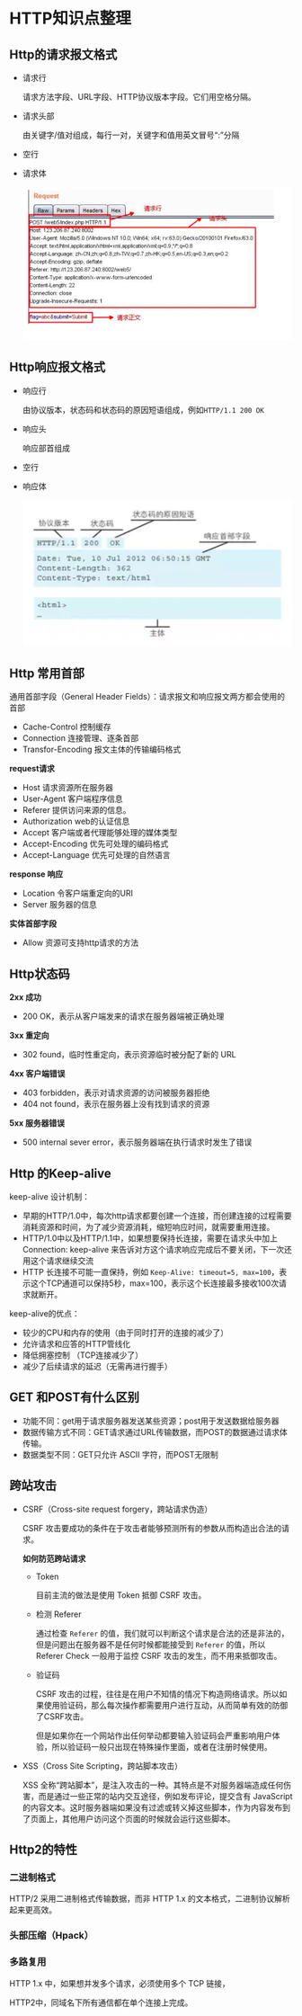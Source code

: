 # HTTP知识点整理

## Http的请求报文格式

* 请求行

  请求方法字段、URL字段、HTTP协议版本字段。它们用空格分隔。

* 请求头部

  由关键字/值对组成，每行一对，关键字和值用英文冒号“:”分隔

* 空行

* 请求体

  ![](png/http-request.png)

## Http响应报文格式

- 响应行

  由协议版本，状态码和状态码的原因短语组成，例如`HTTP/1.1 200 OK`

- 响应头

  响应部首组成

- 空行

- 响应体

  ![](png/http-response.png)

## Http 常用首部

通用首部字段（General Header Fields）：请求报文和响应报文两方都会使用的首部

- Cache-Control 控制缓存 
- Connection 连接管理、逐条首部 
- Transfor-Encoding 报文主体的传输编码格式 

**request请求**

* Host 请求资源所在服务器 
* User-Agent 客户端程序信息 
* Referer 提供访问来源的信息。
* Authorization web的认证信息 
* Accept 客户端或者代理能够处理的媒体类型 
* Accept-Encoding 优先可处理的编码格式
* Accept-Language 优先可处理的自然语言

**response 响应**

- Location 令客户端重定向的URI 
- Server 服务器的信息 

**实体首部字段**

- Allow 资源可支持http请求的方法 



## Http状态码

**2xx 成功**

* 200 OK，表示从客户端发来的请求在服务器端被正确处理 

**3xx 重定向**

* 302 found，临时性重定向，表示资源临时被分配了新的 URL 

**4xx 客户端错误**

- 403 forbidden，表示对请求资源的访问被服务器拒绝 
- 404 not found，表示在服务器上没有找到请求的资源 

**5xx 服务器错误**

* 500 internal sever error，表示服务器端在执行请求时发生了错误



## Http 的Keep-alive

keep-alive 设计机制：

* 早期的HTTP/1.0中，每次http请求都要创建一个连接，而创建连接的过程需要消耗资源和时间，为了减少资源消耗，缩短响应时间，就需要重用连接。
* HTTP/1.0中以及HTTP/1.1中，如果想要保持长连接，需要在请求头中加上Connection: keep-alive 来告诉对方这个请求响应完成后不要关闭，下一次还用这个请求继续交流
* HTTP 长连接不可能一直保持，例如 `Keep-Alive: timeout=5, max=100`，表示这个TCP通道可以保持5秒，max=100，表示这个长连接最多接收100次请求就断开。

keep-alive的优点：

- 较少的CPU和内存的使用（由于同时打开的连接的减少了）
- 允许请求和应答的HTTP管线化
- 降低拥塞控制 （TCP连接减少了）
- 减少了后续请求的延迟（无需再进行握手）

## GET 和POST有什么区别

* 功能不同：get用于请求服务器发送某些资源；post用于发送数据给服务器
* 数据传输方式不同：GET请求通过URL传输数据，而POST的数据通过请求体传输。
* 数据类型不同：GET只允许 ASCII 字符，而POST无限制



## 跨站攻击

* CSRF（Cross-site request forgery，跨站请求伪造）

  CSRF 攻击要成功的条件在于攻击者能够预测所有的参数从而构造出合法的请求。

  **如何防范跨站请求**

  * Token

    目前主流的做法是使用 Token 抵御 CSRF 攻击。

  * 检测 Referer

    通过检查 `Referer` 的值，我们就可以判断这个请求是合法的还是非法的，但是问题出在服务器不是任何时候都能接受到 `Referer` 的值，所以 Referer Check 一般用于监控 CSRF 攻击的发生，而不用来抵御攻击。

  * 验证码

    CSRF 攻击的过程，往往是在用户不知情的情况下构造网络请求。所以如果使用验证码，那么每次操作都需要用户进行互动，从而简单有效的防御了CSRF攻击。

    但是如果你在一个网站作出任何举动都要输入验证码会严重影响用户体验，所以验证码一般只出现在特殊操作里面，或者在注册时候使用。

* XSS（Cross Site Scripting，跨站脚本攻击）

  XSS 全称“跨站脚本”，是注入攻击的一种。其特点是不对服务器端造成任何伤害，而是通过一些正常的站内交互途径，例如发布评论，提交含有 JavaScript 的内容文本。这时服务器端如果没有过滤或转义掉这些脚本，作为内容发布到了页面上，其他用户访问这个页面的时候就会运行这些脚本。

  

## Http2的特性

### 二进制格式

HTTP/2 采用二进制格式传输数据，而非 HTTP 1.x 的文本格式，二进制协议解析起来更高效。

### 头部压缩（Hpack）



### 多路复用

HTTP 1.x 中，如果想并发多个请求，必须使用多个 TCP 链接，

HTTP2中，同域名下所有通信都在单个连接上完成。